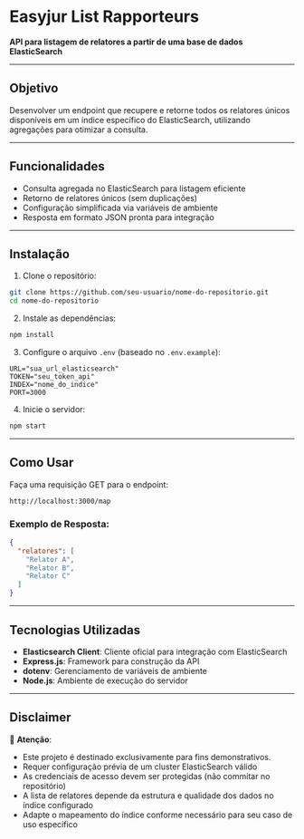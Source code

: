 # Easyjur List Rapporteurs 
**API para listagem de relatores a partir de uma base de dados ElasticSearch**  

---

## **Objetivo**  
Desenvolver um endpoint que recupere e retorne todos os relatores únicos disponíveis em um índice específico do ElasticSearch, utilizando agregações para otimizar a consulta.

---

## **Funcionalidades**  
- Consulta agregada no ElasticSearch para listagem eficiente  
- Retorno de relatores únicos (sem duplicações)  
- Configuração simplificada via variáveis de ambiente  
- Resposta em formato JSON pronta para integração  

---

## **Instalação**  
1. Clone o repositório:  
```bash  
git clone https://github.com/seu-usuario/nome-do-repositorio.git  
cd nome-do-repositorio  
```  

2. Instale as dependências:  
```bash  
npm install  
```  

3. Configure o arquivo `.env` (baseado no `.env.example`):  
```env  
URL="sua_url_elasticsearch"  
TOKEN="seu_token_api"  
INDEX="nome_do_indice"  
PORT=3000  
```  

4. Inicie o servidor:  
```bash  
npm start  
```  

---

## **Como Usar**  
Faça uma requisição GET para o endpoint:  
```  
http://localhost:3000/map  
```  

### Exemplo de Resposta:  
```json  
{  
  "relatores": [  
    "Relator A",  
    "Relator B",  
    "Relator C"  
  ]  
}  
``` 

---

## **Tecnologias Utilizadas**  
- **Elasticsearch Client**: Cliente oficial para integração com ElasticSearch  
- **Express.js**: Framework para construção da API  
- **dotenv**: Gerenciamento de variáveis de ambiente  
- **Node.js**: Ambiente de execução do servidor  

---

## **Disclaimer**
🔐 **Atenção**:
- Este projeto é destinado exclusivamente para fins demonstrativos.
- Requer configuração prévia de um cluster ElasticSearch válido
- As credenciais de acesso devem ser protegidas (não commitar no repositório)
- A lista de relatores depende da estrutura e qualidade dos dados no índice configurado
- Adapte o mapeamento do índice conforme necessário para seu caso de uso específico
